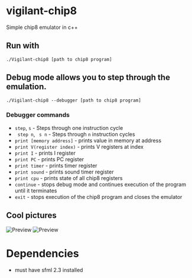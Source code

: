 # vigilant-chip8
Simple chip8 emulator in c++

## Run with
```
./Vigilant-chip8 [path to chip8 program]
```
## Debug mode allows you to step through the emulation.
```
./Vigilant-chip8 --debugger [path to chip8 program]
```
### Debugger commands
- ``` step ```, ``` s ``` - Steps through one instruction cycle
- ``` step n```, ``` s n``` - Steps through ```n``` instruction cycles
- ``` print [memory address] ``` - prints value in memory at address
- ``` print V(register index) ``` - prints V registers at index
- ``` print I ``` - prints I register
- ``` print PC ``` - prints PC register
- ``` print timer ``` - prints timer register
- ``` print sound ``` - prints sound timer register
- ``` print cpu ``` - prints state of all chip8 registers
- ``` continue ``` - stops debug mode and continues execution of the program until it terminates
- ``` exit ``` - stops execution of the chip8 program and closes the emulator

## Cool pictures
![Preview](http://i.imgur.com/qv9BhMa.png "Space Invaders!")
![Preview](http://i.imgur.com/l9u89xx.png "C8")

# Dependencies
* must have sfml 2.3 installed
